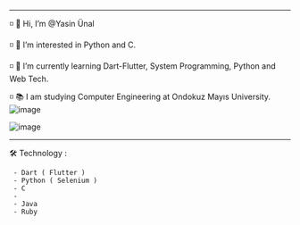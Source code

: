   ----------------------------------------------------------------------
  ◽️ 👋 Hi, I’m @Yasin Ünal

  ◽️ 👀 I’m interested in Python and C.

  ◽️ 🌱 I’m currently learning Dart-Flutter, System Programming, Python and  Web Tech.

  ◽️ 📚 I am studying Computer Engineering at Ondokuz Mayıs University. 
  ![image](https://dawn-squash-710.notion.site/Makaleler-2a2a2615f2964cf584341a880aa94f41)
  
![image](https://user-images.githubusercontent.com/56133248/143773264-7933ce21-81b2-4057-bfb7-5bcc7be3691a.png)

  ----------------------------------------------------------------------
  
  🛠 Technology : 
    
     - Dart ( Flutter )
     - Python ( Selenium ) 
     - C
     - 
     - Java
     - Ruby
  
  
<!---
Pilestin/Pilestin is a ✨ special ✨ repository because its `README.md` (this file) appears on your GitHub profile.
You can click the Preview link to take a look at your changes.
--->
